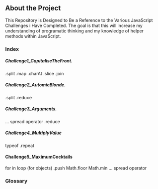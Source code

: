 ## About the Project

 This Repository is Designed to Be a Reference to the Various JavaScript Challenges i Have Completed. The goal is that this will increase my understanding of programatic thinking and my knowledge of helper methods within JavaScript. 

 ### Index 

 ##### Challenge1_CapitaliseTheFront.
 .split
 .map 
 .charAt
 .slice 
 .join 

 ##### Challenge2_AutomicBlonde. 

.split 
.reduce 

##### Challenge3_Arguments. 

... spread operator 
.reduce 

##### Challenge4_MultiplyValue 

typeof 
.repeat 

#### Challenge5_MaximumCocktails

for in loop (for objects)
.push
Math.floor 
Math.min 
... spread operator


### Glossary 
